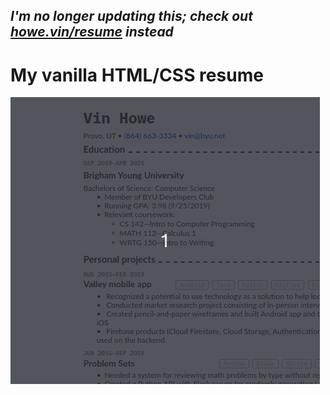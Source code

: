 ## _I'm no longer updating this; check out [howe.vin/resume](https://howe.vin/resume) instead_

# My vanilla HTML/CSS resume

![](./screenshots/responsive.gif)

